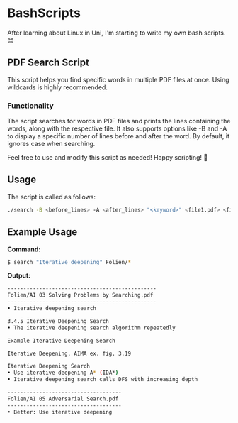 # BashScripts
After learning about Linux in Uni, I'm starting to write my own bash scripts. 😊

## PDF Search Script

This script helps you find specific words in multiple PDF files at once. Using wildcards is highly recommended.

### Functionality

The script searches for words in PDF files and prints the lines containing the words, along with the respective file. It also supports options like -B and -A to display a specific number of lines before and after the word. By default, it ignores case when searching.

Feel free to use and modify this script as needed! Happy scripting! 🚀

## Usage

The script is called as follows:

```bash
./search -B <before_lines> -A <after_lines> "<keyword>" <file1.pdf> <file2.pdf> ...
```

## Example Usage

**Command:**

```bash
$ search "Iterative deepening" Folien/*
```

**Output:**
```bash
-----------------------------------------------
Folien/AI 03 Solving Problems by Searching.pdf
-----------------------------------------------
• Iterative deepening search

3.4.5 Iterative Deepening Search
• The iterative deepening search algorithm repeatedly

Example Iterative Deepening Search

Iterative Deepening, AIMA ex. fig. 3.19

Iterative Deepening Search
• Use iterative deepening A* (IDA*)
• Iterative deepening search calls DFS with increasing depth

------------------------------------
Folien/AI 05 Adversarial Search.pdf
------------------------------------
• Better: Use iterative deepening
``` 

